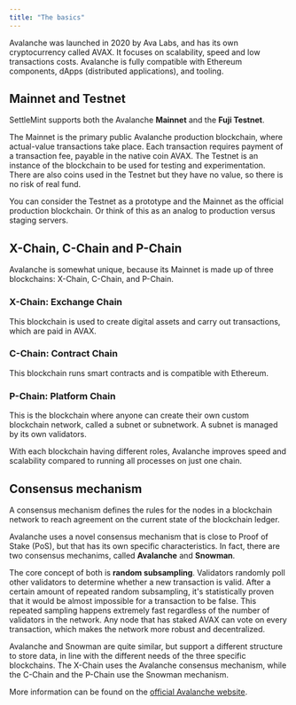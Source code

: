 ```yaml
---
title: "The basics"
---
```


Avalanche was launched in 2020 by Ava Labs, and has its own cryptocurrency called AVAX. It focuses on scalability, speed and low transactions costs. Avalanche is fully compatible with Ethereum components, dApps (distributed applications), and tooling.

## Mainnet and Testnet

SettleMint supports both the Avalanche **Mainnet** and the **Fuji Testnet**.

The Mainnet is the primary public Avalanche production blockchain, where actual-value transactions take place. Each transaction requires payment of a transaction fee, payable in the native coin AVAX. The Testnet is an instance of the blockchain to be used for testing and experimentation. There are also coins used in the Testnet but they have no value, so there is no risk of real fund.

You can consider the Testnet as a prototype and the Mainnet as the official production blockchain. Or think of this as an analog to production versus staging servers.

## X-Chain, C-Chain and P-Chain

Avalanche is somewhat unique, because its Mainnet is made up of three blockchains: X-Chain, C-Chain, and P-Chain.

### X-Chain: Exchange Chain

This blockchain is used to create digital assets and carry out transactions, which are paid in AVAX.

### C-Chain: Contract Chain

This blockchain runs smart contracts and is compatible with Ethereum.

### P-Chain: Platform Chain

This is the blockchain where anyone can create their own custom blockchain network, called a subnet or subnetwork. A subnet is managed by its own validators.

With each blockchain having different roles, Avalanche improves speed and scalability compared to running all processes on just one chain.

## Consensus mechanism

A consensus mechanism defines the rules for the nodes in a blockchain network to reach agreement on the current state of the blockchain ledger.

Avalanche uses a novel consensus mechanism that is close to Proof of Stake (PoS), but that has its own specific characteristics. In fact, there are two consensus mechanims, called **Avalanche** and **Snowman**.

The core concept of both is **random subsampling**. Validators randomly poll other validators to determine whether a new transaction is valid. After a certain amount of repeated random subsampling, it's statistically proven that it would be almost impossible for a transaction to be false. This repeated sampling happens extremely fast regardless of the number of validators in the network. Any node that has staked AVAX can vote on every transaction, which makes the network more robust and decentralized.

Avalanche and Snowman are quite similar, but support a different structure to store data, in line with the different needs of the three specific blockchains. The X-Chain uses the Avalanche consensus mechanism, while the C-Chain and the P-Chain use the Snowman mechanism.

More information can be found on the [official Avalanche website](https://build.avax.network/docs).
